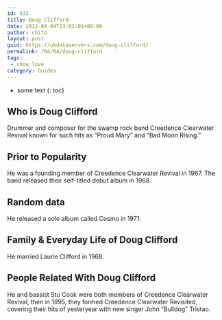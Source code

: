 ```yaml
---
id: 432
title: Doug Clifford
date: 2012-04-04T23:01:01+00:00
author: chito
layout: post
guid: https://ukdataservers.com/doug-clifford/
permalink: /04/04/doug-clifford
tags:
 - show love
category: Guides
---
```


* some text
{: toc}


## Who is  Doug Clifford
                  
                  
                  
Drummer and composer for the swamp rock band Creedence Clearwater Revival known for such hits as &#8220;Proud Mary&#8221; and &#8220;Bad Moon Rising.&#8221;
                  
                
                
                
## Prior to Popularity 
                  
                  
                  
He was a founding member of Creedence Clearwater Revival in 1967. The band released their self-titled debut album in 1968.
                  
                
                
                
## Random data 
                  
                  
                  
He released a solo album called Cosmo in 1971.
                  
                
                
                
## Family & Everyday Life of Doug Clifford
                  
                  
                  
He married Laurie Clifford in 1968.
                  
                
                
                
## People Related With  Doug Clifford
                  
                  
                  
He and bassist Stu Cook were both members of Creedence Clearwater Revival, then in 1995, they formed Creedence Clearwater Revisited, covering their hits of yesteryear with new singer John &#8220;Bulldog&#8221; Tristao.
                  
                
              
            
          
          
          
    
    
  
